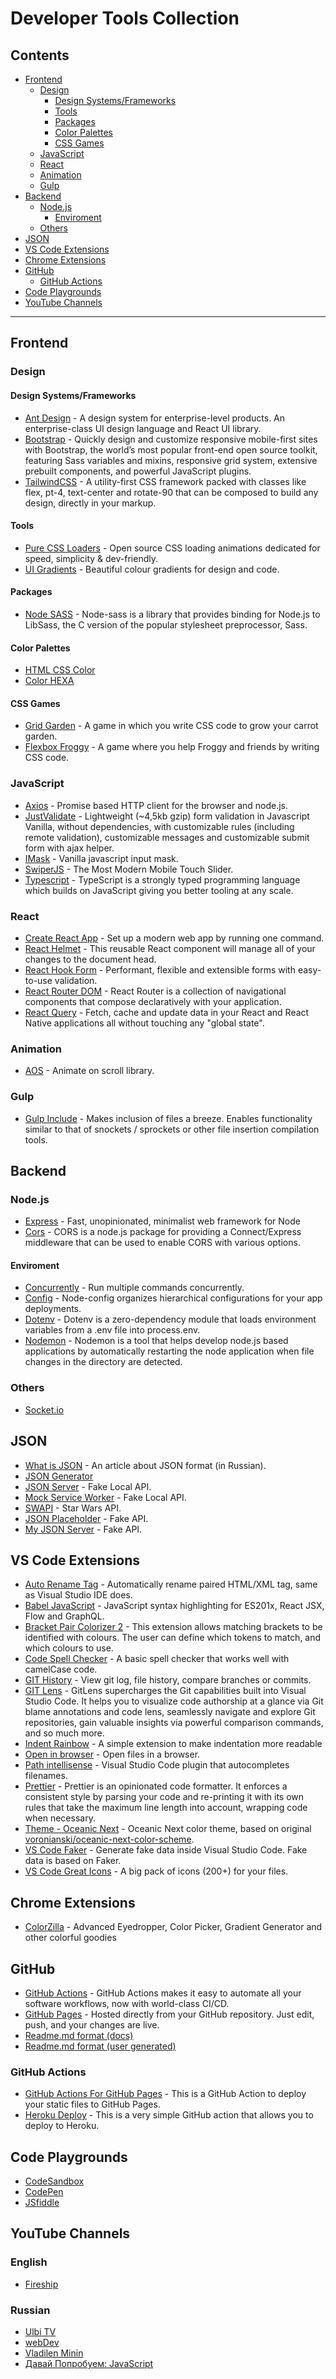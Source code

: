 # Developer Tools Collection

## Contents

* [Frontend](https://github.com/m-berdnikov/dev-tools#frontend)
  * [Design](https://github.com/m-berdnikov/dev-tools#design)
    * [Design Systems/Frameworks](https://github.com/m-berdnikov/dev-tools#design-systemsframeworks)
    * [Tools](https://github.com/m-berdnikov/dev-tools#tools)
    * [Packages](https://github.com/m-berdnikov/dev-tools#packages)
    * [Color Palettes](https://github.com/m-berdnikov/dev-tools#color-palettes)
    * [CSS Games](https://github.com/m-berdnikov/dev-tools#css-games)
  * [JavaScript](https://github.com/m-berdnikov/dev-tools#javascript)
  * [React](https://github.com/m-berdnikov/dev-tools#react)
  * [Animation](https://github.com/m-berdnikov/dev-tools#animation)
  * [Gulp](https://github.com/m-berdnikov/dev-tools#gulp)
* [Backend](https://github.com/m-berdnikov/dev-tools#backend)
  * [Node.js](https://github.com/m-berdnikov/dev-tools#nodejs)
    * [Enviroment](https://github.com/m-berdnikov/dev-tools#enviroment)
  * [Others](https://github.com/m-berdnikov/dev-tools#others)
* [JSON](https://github.com/m-berdnikov/dev-tools#json)
* [VS Code Extensions](https://github.com/m-berdnikov/dev-tools#vs-code-extensions)
* [Chrome Extensions](https://github.com/m-berdnikov/dev-tools#chrome-extensions)
* [GitHub](https://github.com/m-berdnikov/dev-tools#github)
  * [GitHub Actions](https://github.com/m-berdnikov/dev-tools#github-actions)
* [Code Playgrounds](https://github.com/m-berdnikov/dev-tools#code-playgrounds)
* [YouTube Channels](https://github.com/m-berdnikov/dev-tools#youtube-channels)

___

## Frontend

### Design

#### Design Systems/Frameworks

* [Ant Design](https://ant.design/) - A design system for enterprise-level products. An enterprise-class UI design language and React UI library.
* [Bootstrap](https://getbootstrap.com/) - Quickly design and customize responsive mobile-first sites with Bootstrap, the world’s most popular front-end open source toolkit, featuring Sass variables and mixins, responsive grid system, extensive prebuilt components, and powerful JavaScript plugins.
* [TailwindCSS](http://tailwindcss.com/) - A utility-first CSS framework packed with classes like flex, pt-4, text-center and rotate-90 that can be composed to build any design, directly in your markup.

#### Tools

* [Pure CSS Loaders](https://loading.io/css/) - Open source CSS loading animations dedicated for speed, simplicity & dev-friendly.
* [UI Gradients](https://uigradients.com/) - Beautiful colour gradients for design and code.

#### Packages

* [Node SASS](https://www.npmjs.com/package/node-sass) - Node-sass is a library that provides binding for Node.js to LibSass, the C version of the popular stylesheet preprocessor, Sass.

#### Color Palettes

* [HTML CSS Color](https://www.htmlcsscolor.com/)
* [Color HEXA](https://www.colorhexa.com/)

#### CSS Games

* [Grid Garden](https://cssgridgarden.com/) - A game in which you write CSS code to grow your carrot garden.
* [Flexbox Froggy](https://flexboxfroggy.com/) - A game where you help Froggy and friends by writing CSS code.

### JavaScript

* [Axios](https://www.npmjs.com/package/axios) - Promise based HTTP client for the browser and node.js.
* [JustValidate](https://www.npmjs.com/package/just-validate) - Lightweight (~4,5kb gzip) form validation in Javascript Vanilla, without dependencies, with customizable rules (including remote validation), customizable messages and customizable submit form with ajax helper.
* [IMask](https://www.npmjs.com/package/imask) - Vanilla javascript input mask.
* [SwiperJS](https://swiperjs.com/) - The Most Modern Mobile Touch Slider.
* [Typescript](https://www.typescriptlang.org/) - TypeScript is a strongly typed programming language which builds on JavaScript giving you better tooling at any scale.

### React

* [Create React App](https://create-react-app.dev/) - Set up a modern web app by running one command.
* [React Helmet](https://www.npmjs.com/package/react-helmet) - This reusable React component will manage all of your changes to the document head.
* [React Hook Form](https://react-hook-form.com/) - Performant, flexible and extensible forms with easy-to-use validation.
* [React Router DOM](https://reactrouter.com/) - React Router is a collection of navigational components that compose declaratively with your application.
* [React Query](https://react-query.tanstack.com/) - Fetch, cache and update data in your React and React Native applications all without touching any "global state".

### Animation 

* [AOS](https://github.com/michalsnik/aos) - Animate on scroll library.

### Gulp

* [Gulp Include](https://www.npmjs.com/package/gulp-include) - Makes inclusion of files a breeze. Enables functionality similar to that of snockets / sprockets or other file insertion compilation tools.

## Backend

### Node.js

* [Express](https://expressjs.com/) - Fast, unopinionated, minimalist web framework for Node
* [Cors](https://github.com/expressjs/cors) - CORS is a node.js package for providing a Connect/Express middleware that can be used to enable CORS with various options.

#### Enviroment

* [Concurrently](https://www.npmjs.com/package/concurrently) - Run multiple commands concurrently.
* [Config](https://www.npmjs.com/package/config) - Node-config organizes hierarchical configurations for your app deployments.
* [Dotenv](https://www.npmjs.com/package/dotenv) - Dotenv is a zero-dependency module that loads environment variables from a .env file into process.env.
* [Nodemon](https://www.npmjs.com/package/nodemon) - Nodemon is a tool that helps develop node.js based applications by automatically restarting the node application when file changes in the directory are detected.

### Others

* [Socket.io](https://socket.io/)

## JSON

* [What is JSON](https://habr.com/ru/post/554274/) - An article about JSON format (in Russian).
* [JSON Generator](https://www.json-generator.com/)
* [JSON Server](https://github.com/typicode/json-server) - Fake Local API. 
* [Mock Service Worker](https://mswjs.io/) - Fake Local API.
* [SWAPI](https://swapi.dev/) - Star Wars API.
* [JSON Placeholder](https://jsonplaceholder.typicode.com/) - Fake API.
* [My JSON Server](https://my-json-server.typicode.com/typicode/demo) - Fake API.

## VS Code Extensions 

* [Auto Rename Tag](https://marketplace.visualstudio.com/items?itemName=formulahendry.auto-rename-tag) - Automatically rename paired HTML/XML tag, same as Visual Studio IDE does.
* [Babel JavaScript](https://marketplace.visualstudio.com/items?itemName=mgmcdermott.vscode-language-babel) - JavaScript syntax highlighting for ES201x, React JSX, Flow and GraphQL.
* [Bracket Pair Colorizer 2](https://marketplace.visualstudio.com/items?itemName=CoenraadS.bracket-pair-colorizer-2) - This extension allows matching brackets to be identified with colours. The user can define which tokens to match, and which colours to use.
* [Code Spell Checker](https://marketplace.visualstudio.com/items?itemName=streetsidesoftware.code-spell-checker) - A basic spell checker that works well with camelCase code.
* [GIT History](https://marketplace.visualstudio.com/items?itemName=donjayamanne.githistory) - View git log, file history, compare branches or commits.
* [GIT Lens](https://marketplace.visualstudio.com/items?itemName=eamodio.gitlens) - GitLens supercharges the Git capabilities built into Visual Studio Code. It helps you to visualize code authorship at a glance via Git blame annotations and code lens, seamlessly navigate and explore Git repositories, gain valuable insights via powerful comparison commands, and so much more.
* [Indent Rainbow](https://marketplace.visualstudio.com/items?itemName=oderwat.indent-rainbow) - A simple extension to make indentation more readable
* [Open in browser](https://marketplace.visualstudio.com/items?itemName=techer.open-in-browser) - Open files in a browser.
* [Path intellisense](https://marketplace.visualstudio.com/items?itemName=christian-kohler.path-intellisense) - Visual Studio Code plugin that autocompletes filenames.
* [Prettier](https://marketplace.visualstudio.com/items?itemName=esbenp.prettier-vscode) - Prettier is an opinionated code formatter. It enforces a consistent style by parsing your code and re-printing it with its own rules that take the maximum line length into account, wrapping code when necessary.
* [Theme - Oceanic Next](https://marketplace.visualstudio.com/items?itemName=naumovs.theme-oceanicnext) - Oceanic Next color theme, based on original [voronianski/oceanic-next-color-scheme](https://github.com/voronianski/oceanic-next-color-scheme).
* [VS Code Faker](https://marketplace.visualstudio.com/items?itemName=deerawan.vscode-faker) - Generate fake data inside Visual Studio Code. Fake data is based on Faker.
* [VS Code Great Icons](https://marketplace.visualstudio.com/items?itemName=emmanuelbeziat.vscode-great-icons) - A big pack of icons (200+) for your files.

## Chrome Extensions

* [ColorZilla](https://chrome.google.com/webstore/detail/colorzilla/bhlhnicpbhignbdhedgjhgdocnmhomnp) - Advanced Eyedropper, Color Picker, Gradient Generator and other colorful goodies

## GitHub 

* [GitHub Actions](https://github.com/features/actions) - GitHub Actions makes it easy to automate all your software workflows, now with world-class CI/CD.
* [GitHub Pages](https://pages.github.com/) - Hosted directly from your GitHub repository. Just edit, push, and your changes are live.
* [Readme.md format (docs)](https://docs.github.com/en/github/writing-on-github/getting-started-with-writing-and-formatting-on-github/basic-writing-and-formatting-syntax)
* [Readme.md format (user generated)](https://github.com/GnuriaN/format-README)

### GitHub Actions

* [GitHub Actions For GitHub Pages](https://github.com/peaceiris/actions-gh-pages) - This is a GitHub Action to deploy your static files to GitHub Pages. 
* [Heroku Deploy](https://github.com/marketplace/actions/deploy-to-heroku) - This is a very simple GitHub action that allows you to deploy to Heroku.

## Code Playgrounds

* [CodeSandbox](https://codesandbox.io/)
* [CodePen](https://codepen.io/)
* [JSfiddle](https://jsfiddle.net/)

## YouTube Channels

### English
  * [Fireship](https://www.youtube.com/channel/UCsBjURrPoezykLs9EqgamOA)

### Russian
  * [Ulbi TV](https://www.youtube.com/c/UlbiTV)
  * [webDev](https://www.youtube.com/c/YauhenKavalchuk)
  * [Vladilen Minin](https://www.youtube.com/channel/UCg8ss4xW9jASrqWGP30jXiw)
  * [Давай Попробуем: JavaScript](https://www.youtube.com/channel/UCZ9Wq5uBtG3zDrNx0ztXhDQ)
